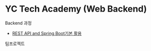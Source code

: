 # YC Tech Academy (Web Backend)

Backend 과정
- [REST API and Spring Boot기본 활용](./blog/week1.md)
<!-- - [Spring Bean과 의존성 주입](./blog/week2.md) -->
<!-- - [Spring Data JPA 활용](./blog/week3) -->
<!-- - [Spring Security를 활용한 웹 서비스 인증](./blog/week4) -->
<!-- - [Git, Jenkins와 Docker를 활용한 서비스 배포](./blog/week5) -->
<!-- - [RESTAPI기능및성능테스트및모니터링](./blog/week6) -->
<!-- - [마이크로서비스 아키텍처](./blog/week7) -->

팀프로젝트
<!-- - [Team Project](./blog/team-project.md) -->
